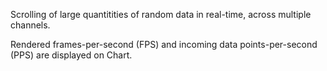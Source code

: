 <p>Scrolling of large quantitities of random data in real-time, across multiple channels.</p>
<p>Rendered frames-per-second (FPS) and incoming data points-per-second (PPS) are displayed on Chart.</p>
